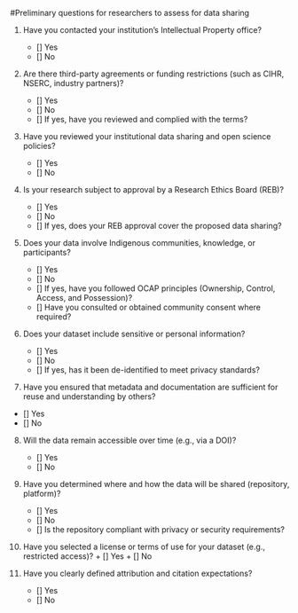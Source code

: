#Preliminary questions for researchers to assess for data sharing 

1. Have you contacted your institution’s Intellectual Property office?
   + [] Yes
   + [] No
  
2. Are there third-party agreements or funding restrictions (such as CIHR, NSERC, industry partners)?
   + [] Yes
   + [] No
   + [] If yes, have you reviewed and complied with the terms?

3. Have you reviewed your institutional data sharing and open science policies?
   + [] Yes
   + [] No

4. Is your research subject to approval by a Research Ethics Board (REB)?
   + [] Yes
   + [] No
   + [] If yes, does your REB approval cover the proposed data sharing?

5. Does your data involve Indigenous communities, knowledge, or participants?
   + [] Yes
   + [] No
   + [] If yes, have you followed OCAP principles (Ownership, Control, Access, and Possession)?
   + [] Have you consulted or obtained community consent where required?

6. Does your dataset include sensitive or personal information?
   + [] Yes
   + [] No
   + [] If yes, has it been de-identified to meet privacy standards?
  
7.  Have you ensured that metadata and documentation are sufficient for reuse and understanding by others?
   + [] Yes
   + [] No

8. Will the data remain accessible over time (e.g., via a DOI)?
   + [] Yes
   + [] No

9. Have you determined where and how the data will be shared (repository, platform)?
    + [] Yes
    + [] No
    + [] Is the repository compliant with privacy or security requirements?  

10.  Have you selected a license or terms of use for your dataset (e.g., restricted access)?
    + [] Yes
    + [] No

11. Have you clearly defined attribution and citation expectations?
    + [] Yes
    + [] No 
     
    
